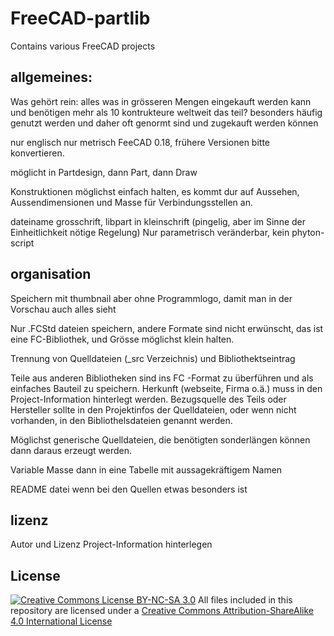 # FreeCAD-partlib
Contains various FreeCAD projects 

allgemeines:
------------
Was gehört rein:
alles was in grösseren Mengen eingekauft werden kann und benötigen mehr als 10 kontrukteure weltweit das teil?
besonders häufig genutzt werden und daher oft genormt sind und zugekauft werden können

nur englisch
nur metrisch
FeeCAD 0.18, frühere Versionen bitte konvertieren.

möglicht in Partdesign, dann Part, dann Draw

Konstruktionen möglichst einfach halten, es kommt dur auf Aussehen, Aussendimensionen und Masse für Verbindungsstellen an.
 
dateiname grosschrift, libpart in kleinschrift (pingelig,  aber im Sinne der Einheitlichkeit nötige Regelung)
Nur parametrisch veränderbar, kein phyton-script

organisation
-------------
Speichern mit thumbnail aber ohne Programmlogo, damit man in der Vorschau auch alles sieht

Nur .FCStd dateien speichern, andere Formate sind nicht erwünscht, das ist eine FC-Bibliothek, und Grösse möglichst klein halten.

Trennung von Quelldateien (_src Verzeichnis) und Bibliothektseintrag

Teile aus anderen Bibliotheken sind ins FC -Format zu überführen und als einfaches Bauteil zu speichern. Herkunft (webseite, Firma o.ä.) muss in den Project-Information hinterlegt werden. 
Bezugsquelle des Teils oder Hersteller sollte in den Projektinfos der Quelldateien, oder wenn nicht vorhanden, in den Bibliothelsdateien genannt werden.

Möglichst generische Quelldateien, die benötigten sonderlängen können dann daraus erzeugt werden.

Variable Masse dann in eine Tabelle mit aussagekräftigem Namen

README datei wenn bei den Quellen etwas besonders ist


lizenz
-------
Autor und Lizenz Project-Information hinterlegen


License
-------
[![Creative Commons License BY-NC-SA 3.0](https://i.creativecommons.org/l/by-sa/4.0/88x31.png "Creative Commons License")](http://creativecommons.org/licenses/by-sa/4.0/)
All files included in this repository are licensed under a [Creative Commons Attribution-ShareAlike 4.0 International License](http://creativecommons.org/licenses/by-sa/4.0/)